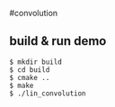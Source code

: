 #convolution

## build & run demo

```
$ mkdir build
$ cd build
$ cmake ..
$ make
$ ./lin_convolution
```
